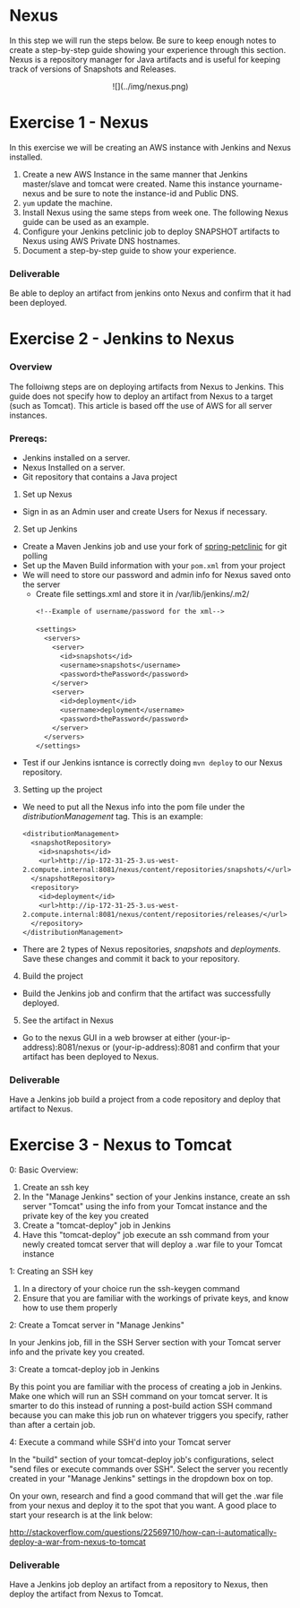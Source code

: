 # Nexus

In this step we will run the steps below. Be sure to keep enough notes to create
a step-by-step guide showing your experience through this section. Nexus is a
repository manager for Java artifacts and is useful for keeping track of
versions of Snapshots and Releases.


<center>
  ![](../img/nexus.png)  
</center>

# Exercise 1 - Nexus

In this exercise we will be creating an AWS instance with Jenkins and Nexus installed.

1. Create a new AWS Instance in the same manner that Jenkins master/slave and tomcat were created. Name this instance yourname-nexus and be sure to note the instance-id and Public DNS.
2. `yum` update the machine.
3. Install Nexus using the same steps from week one. The following Nexus guide can be used as an example.
4. Configure your Jenkins petclinic job to deploy SNAPSHOT artifacts to Nexus using AWS Private DNS hostnames.
5. Document a step-by-step guide to show your experience.

### Deliverable

  Be able to deploy an artifact from jenkins onto Nexus and confirm that it had been deployed.

# Exercise 2 - Jenkins to Nexus

### Overview
The folloiwng steps are on deploying artifacts from Nexus to Jenkins. This guide does not specify how to deploy an artifact from Nexus to a target (such as Tomcat). This article is based off the use of AWS for all server instances.

### Prereqs:
- Jenkins installed on a server.
- Nexus Installed on a server.
- Git repository that contains a Java project

1. Set up Nexus
  - Sign in as an Admin user and create Users for Nexus if necessary.
2. Set up Jenkins
  - Create a Maven Jenkins job and use your fork of [spring-petclinic](//github.com/liatrio/spring-petclinic) for git polling
  - Set up the Maven Build information with your `pom.xml` from your project
  - We will need to store our password and admin info for Nexus saved onto the server
    - Create file settings.xml and store it in /var/lib/jenkins/.m2/
      ```
      <!--Example of username/password for the xml-->

      <settings>
        <servers>
          <server>
            <id>snapshots</id>
            <username>snapshots</username>
            <password>thePassword</password>
          </server>
          <server>
            <id>deployment</id>
            <username>deployment</username>
            <password>thePassword</password>
          </server>
        </servers>
      </settings>
      ```
  - Test if our Jenkins isntance is correctly doing `mvn deploy` to our Nexus repository.
3. Setting up the project
  - We need to put all the Nexus info into the pom file under the _distributionManagement_ tag. This is an example:
    ```
    <distributionManagement>
      <snapshotRepository>
        <id>snapshots</id>
        <url>http://ip-172-31-25-3.us-west-2.compute.internal:8081/nexus/content/repositories/snapshots/</url>
      </snapshotRepository>
      <repository>
        <id>deployment</id>
        <url>http://ip-172-31-25-3.us-west-2.compute.internal:8081/nexus/content/repositories/releases/</url>
      </repository>
    </distributionManagement>
    ```
  - There are 2 types of Nexus repositories, _snapshots_ and _deployments_. Save these changes and commit it back to your repository.
4. Build the project
  - Build the Jenkins job and confirm that the artifact was successfully deployed.
5. See the artifact in Nexus
  - Go to the nexus GUI in a web browser at either (your-ip-address):8081/nexus or (your-ip-address):8081 and confirm that your artifact has been deployed to Nexus.

### Deliverable
Have a Jenkins job build a project from a code repository and deploy that artifact to Nexus.

# Exercise 3 - Nexus to Tomcat

0: Basic Overview:
  1. Create an ssh key
  2. In the "Manage Jenkins" section of your Jenkins instance, create an ssh server "Tomcat" using the info from your Tomcat instance and the private key of the key you created
  3. Create a "tomcat-deploy" job in Jenkins
  4. Have this "tomcat-deploy" job execute an ssh command from your newly created tomcat server that will deploy a .war file to your Tomcat instance

1: Creating an SSH key
  1. In a directory of your choice run the ssh-keygen command
  2. Ensure that you are familiar with the workings of private keys, and know how to use them properly

2: Create a Tomcat server in "Manage Jenkins"

  In your Jenkins job, fill in the SSH Server section with your Tomcat server info and the private key you created. 

3: Create a tomcat-deploy job in Jenkins

  By this point you are familiar with the process of creating a job in Jenkins. Make one which will run an SSH command on your tomcat server. It is smarter to do this instead of running a post-build action SSH command because you can make this job run on whatever triggers you specify, rather than after a certain job.

4: Execute a command while SSH'd into your Tomcat server

  In the "build" section of your tomcat-deploy job's configurations, select "send files or execute commands over SSH". Select the server you recently created in your "Manage Jenkins" settings in the dropdown box on top. 
  
On your own, research and find a good command that will get the .war file from your nexus and deploy it to the spot that you want. A good place to start your research is at the link below:

http://stackoverflow.com/questions/22569710/how-can-i-automatically-deploy-a-war-from-nexus-to-tomcat

### Deliverable

  Have a Jenkins job deploy an artifact from a repository to Nexus, then deploy the artifact from Nexus to Tomcat.
